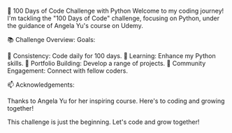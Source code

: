 🚀 100 Days of Code Challenge with Python
Welcome to my coding journey! I'm tackling the "100 Days of Code" challenge, focusing on Python, under the guidance of Angela Yu's course on Udemy.

📚 Challenge Overview:
Goals:

🔄 Consistency: Code daily for 100 days.
🧠 Learning: Enhance my Python skills.
🎨 Portfolio Building: Develop a range of projects.
🤝 Community Engagement: Connect with fellow coders.

📫 Acknowledgements:

Thanks to Angela Yu for her inspiring course. Here's to coding and growing together!

This challenge is just the beginning. Let's code and grow together!
